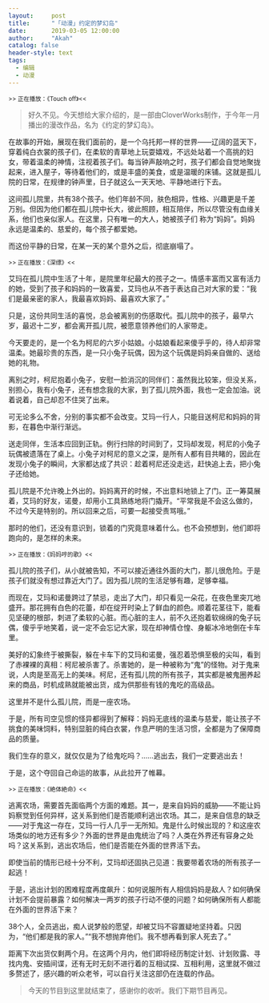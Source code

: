 ```yaml
---
layout:     post
title:      "「动漫」约定的梦幻岛"
date:       2019-03-05 12:00:00
author:     "Akah"
catalog: false
header-style: text
tags:
  - 编辑
  - 动漫
---
```


<small> >> 正在播放：《Touch off》<< </small>



> 好久不见。今天想给大家介绍的，是一部由CloverWorks制作，于今年一月播出的漫改作品，名为《约定的梦幻岛》。



在故事的开始，展现在我们面前的，是一个乌托邦一样的世界——辽阔的蓝天下，穿着纯白衣裳的孩子们，在柔软的青草地上玩耍嬉戏，不远处站着一个高挑的妇女，带着温柔的神情，注视着孩子们。每当钟声敲响之时，孩子们都会自觉地聚拢起来，进入屋子，等待着他们的，或是丰盛的美食，或是温暖的床铺。这就是孤儿院的日常，在规律的钟声里，日子就这么一天天地、平静地进行下去。

这间孤儿院里，共有38个孩子。他们年龄不同，肤色相异，性格、兴趣更是千差万别。但因为他们都在孤儿院中长大，彼此照顾，相互陪伴，所以尽管没有血缘关系，他们也亲似家人。在这里，只有唯一的大人，她被孩子们 称为“妈妈”。妈妈永远是温柔的、慈爱的，每个孩子都爱她。

而这份平静的日常，在某一天的某个意外之后，彻底崩塌了。

 

<small> >> 正在播放：《深缥》<< </small>

艾玛在孤儿院中生活了十年，是院里年纪最大的孩子之一。情感丰富而又富有活力的她，受到了孩子和妈妈的一致喜爱，艾玛也从不吝于表达自己对大家的爱：“我们是最亲密的家人，我最喜欢妈妈、最喜欢大家了。”

只是，这份共同生活的喜悦，总会被离别的伤感取代。孤儿院中的孩子，最早六岁，最迟十二岁，都会离开孤儿院，被愿意领养他们的人家带走。

今天要走的，是一个名为柯尼的六岁小姑娘。小姑娘看起来傻乎乎的，待人却非常温柔。她最珍贵的东西，是一只小兔子玩偶，因为这个玩偶是妈妈亲自做的、送给她的礼物。

离别之时，柯尼抱着小兔子，安慰一脸消沉的同伴们：虽然我比较笨，但没关系，别担心，我有小兔子，还有想念我的大家，到了孤儿院外面，我也一定会加油。说着说着，自己却忍不住哭了出来。

可无论多么不舍，分别的事实都不会改变。艾玛一行人，只能目送柯尼和妈妈的背影，在暮色中渐行渐远。

送走同伴，生活本应回到正轨。例行扫除的时间到了，艾玛却发现，柯尼的小兔子玩偶被遗落在了桌上。小兔子对柯尼的意义之深，是所有人都有目共睹的，因此在发现小兔子的瞬间，大家都达成了共识：趁着柯尼还没走远，赶快追上去，把小兔子还给她。

孤儿院是不允许晚上外出的。妈妈离开的时候，不出意料地锁上了门。正一筹莫展着，艾玛的好友，诺曼，却用小工具熟练地将门撬开。“平常我是不会这么做的，不过今天是特别的。所以回来之后，可要一起接受责骂哦。”

那时的他们，还没有意识到，锁着的门究竟意味着什么。也不会预想到，他们即将跑向的，是怎样的未来。

 

<small> >> 正在播放：《妈妈哼的歌》<< </small>

孤儿院的孩子们，从小就被告知，不可以接近通往外面的大门，那儿很危险。于是孩子们就没有想过靠近大门了。因为孤儿院的生活足够有趣，足够幸福。

而现在，艾玛和诺曼跨过了禁忌，走出了大门，却只看见一朵花，在夜色里突兀地盛开。那花拥有白色的花蕾，却在绽开时染上了鲜血的颜色。顺着花茎往下，能看见坚硬的根部，刺进了柔软的心脏。而心脏的主人，前不久还抱着软绵绵的兔子玩偶，傻乎乎地笑着，说一定不会忘记大家，现在却神情仓惶、身躯冰冷地倒在卡车里。

美好的幻象终于被撕裂，躲在卡车下的艾玛和诺曼，强忍着恐惧至极的尖叫，看到了赤裸裸的真相：柯尼被杀害了。杀害她的，是一种被称为“鬼”的怪物。对于鬼来说，人肉是至高无上的美味。柯尼，还有孤儿院的所有孩子，其实都是被鬼圈养起来的商品，时机成熟就能被出货，成为供那些有钱的鬼吃的高级品。

这里并不是什么孤儿院，而是一座农场。

于是，所有司空见惯的怪异都得到了解释：妈妈无底线的温柔与慈爱，能让孩子不挑食的美味饲料，特别显脏的纯白衣裳，作息严明的生活习惯，全都是为了保障商品的质量。

我们生存的意义，就仅仅是为了给鬼吃吗？……逃出去，我们一定要逃出去！

于是，这个夺回自己命运的故事，从此拉开了帷幕。

 

<small> >> 正在播放：《絶体絶命》<< </small>

逃离农场，需要首先面临两个方面的难题。其一，是来自妈妈的威胁——不能让妈妈察觉到任何异样，这关系到他们是否能顺利逃出农场。其二，是来自信息的缺乏——对于鬼这一存在，艾玛一行人几乎一无所知。鬼是什么时候出现的？和这座农场类似的地方还有多少？外面的世界是由鬼统治了吗？人类在外界还有容身之处吗？这关系到，逃出农场后，他们是否能在外面的世界活下去。

即使当前的情形已经十分不利，艾玛却还固执己见道：我要带着农场的所有孩子一起逃！

于是，逃出计划的困难程度再度飙升：如何说服所有人相信妈妈是敌人？如何确保计划不会提前暴露？如何解决一两岁的孩子行动不便的问题？如何确保所有人都能在外面的世界活下来？

38个人，全员逃出，痴人说梦般的愿望，却被艾玛不容置疑地坚持着。只因为，“他们都是我的家人。”“我不想抛弃他们。我不想再看到家人死去了。”

距离下次出货仅剩两个月。在这两个月内，他们即将经历制定计划、计划败露、寻找内鬼、安插间谍，还有无时无刻不进行着的互相试探、互相利用，这里就不做过多赘述了，感兴趣的听众老爷，可以自行关注这部仍在连载的作品。　




> 今天的节目到这里就结束了，感谢你的收听。我们下期节目再见。




